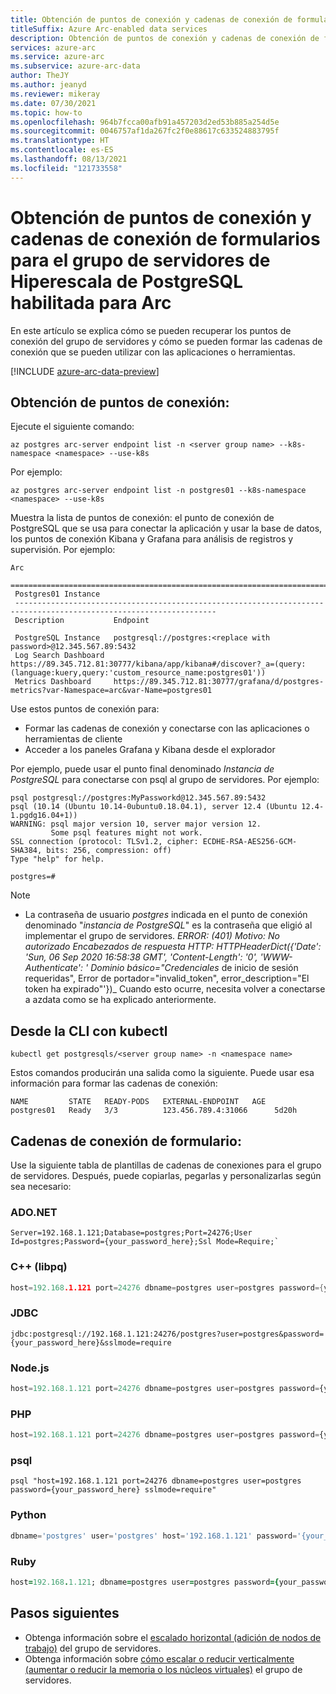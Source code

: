 ```yaml
---
title: Obtención de puntos de conexión y cadenas de conexión de formularios para el grupo de servidores de Hiperescala de PostgreSQL habilitada para Arc
titleSuffix: Azure Arc-enabled data services
description: Obtención de puntos de conexión y cadenas de conexión de formularios para el grupo de servidores de hiperescala de PostgreSQL habilitado para Arc
services: azure-arc
ms.service: azure-arc
ms.subservice: azure-arc-data
author: TheJY
ms.author: jeanyd
ms.reviewer: mikeray
ms.date: 07/30/2021
ms.topic: how-to
ms.openlocfilehash: 964b7fcca00afb91a457203d2ed53b885a254d5e
ms.sourcegitcommit: 0046757af1da267fc2f0e88617c633524883795f
ms.translationtype: HT
ms.contentlocale: es-ES
ms.lasthandoff: 08/13/2021
ms.locfileid: "121733558"
---
```

# <a name="get-connection-endpoints-and-form-the-connection-strings-for-your-arc-enabled-postgresql-hyperscale-server-group"></a>Obtención de puntos de conexión y cadenas de conexión de formularios para el grupo de servidores de Hiperescala de PostgreSQL habilitada para Arc

En este artículo se explica cómo se pueden recuperar los puntos de conexión del grupo de servidores y cómo se pueden formar las cadenas de conexión que se pueden utilizar con las aplicaciones o herramientas.


[!INCLUDE [azure-arc-data-preview](../../../includes/azure-arc-data-preview.md)]

## <a name="get-connection-end-points"></a>Obtención de puntos de conexión:

Ejecute el siguiente comando:
```azurecli
az postgres arc-server endpoint list -n <server group name> --k8s-namespace <namespace> --use-k8s
```
Por ejemplo:
```azurecli
az postgres arc-server endpoint list -n postgres01 --k8s-namespace <namespace> --use-k8s
```

Muestra la lista de puntos de conexión: el punto de conexión de PostgreSQL que se usa para conectar la aplicación y usar la base de datos, los puntos de conexión Kibana y Grafana para análisis de registros y supervisión. Por ejemplo: 
```console
Arc
 ===================================================================================================================
 Postgres01 Instance
 -------------------------------------------------------------------------------------------------------------------
 Description           Endpoint

 PostgreSQL Instance   postgresql://postgres:<replace with password>@12.345.567.89:5432
 Log Search Dashboard  https://89.345.712.81:30777/kibana/app/kibana#/discover?_a=(query:(language:kuery,query:'custom_resource_name:postgres01'))
 Metrics Dashboard     https://89.345.712.81:30777/grafana/d/postgres-metrics?var-Namespace=arc&var-Name=postgres01

```
Use estos puntos de conexión para:
- Formar las cadenas de conexión y conectarse con las aplicaciones o herramientas de cliente
- Acceder a los paneles Grafana y Kibana desde el explorador

Por ejemplo, puede usar el punto final denominado _Instancia de PostgreSQL_ para conectarse con psql al grupo de servidores. Por ejemplo:
```console
psql postgresql://postgres:MyPassworkd@12.345.567.89:5432
psql (10.14 (Ubuntu 10.14-0ubuntu0.18.04.1), server 12.4 (Ubuntu 12.4-1.pgdg16.04+1))
WARNING: psql major version 10, server major version 12.
         Some psql features might not work.
SSL connection (protocol: TLSv1.2, cipher: ECDHE-RSA-AES256-GCM-SHA384, bits: 256, compression: off)
Type "help" for help.

postgres=#
```
> [!NOTE]
>
> - La contraseña de usuario _postgres_ indicada en el punto de conexión denominado "_instancia de PostgreSQL_" es la contraseña que eligió al implementar el grupo de servidores.
> _ERROR: (401)_ 
> _Motivo: No autorizado_
> _Encabezados de respuesta HTTP: HTTPHeaderDict({'Date': 'Sun, 06 Sep 2020 16:58:38 GMT', 'Content-Length': '0', 'WWW-Authenticate': '_ 
> _Dominio básico="Credenciales_ de inicio de sesión requeridas", Error de portador="invalid_token", error_description="El token ha expirado"'})_ Cuando esto ocurre, necesita volver a conectarse a azdata como se ha explicado anteriormente.

## <a name="from-cli-with-kubectl"></a>Desde la CLI con kubectl
```console
kubectl get postgresqls/<server group name> -n <namespace name>
```

Estos comandos producirán una salida como la siguiente. Puede usar esa información para formar las cadenas de conexión:
```console
NAME         STATE   READY-PODS   EXTERNAL-ENDPOINT   AGE
postgres01   Ready   3/3          123.456.789.4:31066      5d20h
``` 

## <a name="form-connection-strings"></a>Cadenas de conexión de formulario:
Use la siguiente tabla de plantillas de cadenas de conexiones para el grupo de servidores. Después, puede copiarlas, pegarlas y personalizarlas según sea necesario:

### <a name="adonet"></a>ADO.NET

```ado.net
Server=192.168.1.121;Database=postgres;Port=24276;User Id=postgres;Password={your_password_here};Ssl Mode=Require;`
```

### <a name="c-libpq"></a>C++ (libpq)

```cpp
host=192.168.1.121 port=24276 dbname=postgres user=postgres password={your_password_here} sslmode=require
```

### <a name="jdbc"></a>JDBC

```jdbc
jdbc:postgresql://192.168.1.121:24276/postgres?user=postgres&password={your_password_here}&sslmode=require
```

### <a name="nodejs"></a>Node.js

```node.js
host=192.168.1.121 port=24276 dbname=postgres user=postgres password={your_password_here} sslmode=require
```

### <a name="php"></a>PHP

```php
host=192.168.1.121 port=24276 dbname=postgres user=postgres password={your_password_here} sslmode=require
```

### <a name="psql"></a>psql

```psql
psql "host=192.168.1.121 port=24276 dbname=postgres user=postgres password={your_password_here} sslmode=require"
```

### <a name="python"></a>Python

```python
dbname='postgres' user='postgres' host='192.168.1.121' password='{your_password_here}' port='24276' sslmode='true'
```

### <a name="ruby"></a>Ruby

```ruby
host=192.168.1.121; dbname=postgres user=postgres password={your_password_here} port=24276 sslmode=require
```

## <a name="next-steps"></a>Pasos siguientes
- Obtenga información sobre el [escalado horizontal (adición de nodos de trabajo)](scale-out-in-postgresql-hyperscale-server-group.md) del grupo de servidores.
- Obtenga información sobre [cómo escalar o reducir verticalmente (aumentar o reducir la memoria o los núcleos virtuales)](scale-up-down-postgresql-hyperscale-server-group-using-cli.md) el grupo de servidores.


